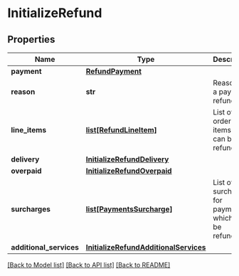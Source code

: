 # InitializeRefund

## Properties
Name | Type | Description | Notes
------------ | ------------- | ------------- | -------------
**payment** | [**RefundPayment**](RefundPayment.md) |  | 
**reason** | **str** | Reason for a payment refund. | 
**line_items** | [**list[RefundLineItem]**](RefundLineItem.md) | List of order&#39;s line items which can be refunded. | [optional] 
**delivery** | [**InitializeRefundDelivery**](InitializeRefundDelivery.md) |  | [optional] 
**overpaid** | [**InitializeRefundOverpaid**](InitializeRefundOverpaid.md) |  | [optional] 
**surcharges** | [**list[PaymentsSurcharge]**](PaymentsSurcharge.md) | List of surcharges for payment which can be refunded. | [optional] 
**additional_services** | [**InitializeRefundAdditionalServices**](InitializeRefundAdditionalServices.md) |  | [optional] 

[[Back to Model list]](../README.md#documentation-for-models) [[Back to API list]](../README.md#documentation-for-api-endpoints) [[Back to README]](../README.md)



